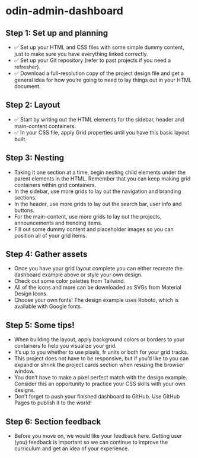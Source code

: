 # odin-admin-dashboard

## Step 1: Set up and planning

- ✅ Set up your HTML and CSS files with some simple dummy content, just to make sure you have everything linked correctly.
- ✅ Set up your Git repository (refer to past projects if you need a refresher).
- ✅ Download a full-resolution copy of the project design file and get a general idea for how you’re going to need to lay things out in your HTML document.

## Step 2: Layout

- ✅ Start by writing out the HTML elements for the sidebar, header and main-content containers.
- ✅ In your CSS file, apply Grid properties until you have this basic layout built.

## Step 3: Nesting

- Taking it one section at a time, begin nesting child elements under the parent elements in the HTML. Remember that you can keep making grid containers within grid containers.
- In the sidebar, use more grids to lay out the navigation and branding sections.
- In the header, use more grids to lay out the search bar, user info and buttons.
- For the main-content, use more grids to lay out the projects, announcements and trending items.
- Fill out some dummy content and placeholder images so you can position all of your grid items.

## Step 4: Gather assets

- Once you have your grid layout complete you can either recreate the dashboard example above or style your own design.
- Check out some color palettes from Tailwind.
- All of the icons and more can be downloaded as SVGs from Material Design Icons.
- Choose your own fonts! The design example uses Roboto, which is available with Google fonts.

## Step 5: Some tips!

- When building the layout, apply background colors or borders to your containers to help you visualize your grid.
- It’s up to you whether to use pixels, fr units or both for your grid tracks.
- This project does not have to be responsive, but if you’d like to you can expand or shrink the project cards section when resizing the browser window.
- You don’t have to make a pixel perfect match with the design example. Consider this an opportunity to practice your CSS skills with your own designs.
- Don’t forget to push your finished dashboard to GitHub. Use GitHub Pages to publish it to the world!

## Step 6: Section feedback

- Before you move on, we would like your feedback here. Getting user (you) feedback is important so we can continue to improve the curriculum and get an idea of your experience.
